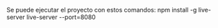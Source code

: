 Se puede ejecutar el proyecto con estos comandos:
npm install -g live-server
live-server --port=8080
